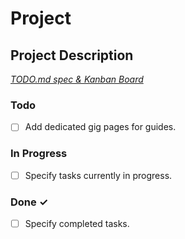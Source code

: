 # Project

## Project Description

<em>[TODO.md spec & Kanban Board](https://bit.ly/3fCwKfM)</em>

### Todo

- [ ] Add dedicated gig pages for guides.

### In Progress

- [ ] Specify tasks currently in progress.

### Done ✓

- [ ] Specify completed tasks.
